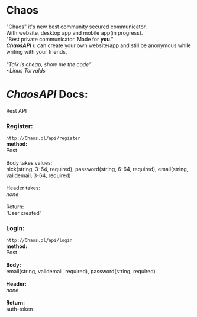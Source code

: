 # Chaos
"Chaos" it's new best community secured communicator.<br>
With website, desktop app and mobile app(in progress).<br>
"Best private communicator. Made for **you**."<br>
***ChaosAPI*** u can create your own website/app and still be anonymous while writing with your friends.<br><br>
*"Talk is cheap, show me the code"<br>
~Linus Torvalds*



# ***ChaosAPI*** Docs:
Rest API
### Register:
`http://Chaos.pl/api/register`<br> 
**method:**<br> Post<br><br>
Body takes values:<br>
nick(string, 3-64, required),  password(string, 6-64, required), email(string, validemail, 3-64, required)<br><br>
Header takes:<br>
*none*<br><br>
Return:<br>
'User created'<br>

### Login:
`http://Chaos.pl/api/login`<br> 
**method:**<br> Post<br><br>
**Body:**<br>
email(string, validemail, required), password(string, required)<br><br>
**Header:**<br>
*none*<br><br>
**Return:**<br>
auth-token<br>
